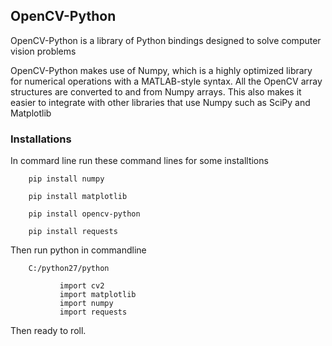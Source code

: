 ## OpenCV-Python

OpenCV-Python is a library of Python bindings designed to solve computer vision problems

OpenCV-Python makes use of Numpy, which is a highly optimized library for numerical operations with a MATLAB-style syntax. All the OpenCV array structures are converted to and from Numpy arrays. This also makes it easier to integrate with other libraries that use Numpy such as SciPy and Matplotlib

### Installations 

 In commard line run these command lines for some installtions
 
        pip install numpy
        
        pip install matplotlib
        
        pip install opencv-python
        
        pip install requests
        
        
 
 
 Then run python in commandline
      
        C:/python27/python
        
               import cv2
               import matplotlib
               import numpy
               import requests
         
Then ready to roll.
